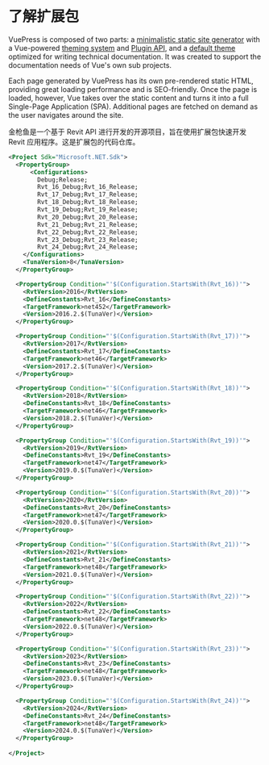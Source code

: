 # 了解扩展包

VuePress is composed of two parts: a [minimalistic static site generator](https://github.com/vuejs/vuepress/tree/master/packages/%40vuepress/core) with a Vue-powered [theming system](https://v1.vuepress.vuejs.org/theme/) and [Plugin API](https://v1.vuepress.vuejs.org/plugin/), and a [default theme](https://v1.vuepress.vuejs.org/theme/default-theme-config.html) optimized for writing technical documentation. It was created to support the documentation needs of Vue's own sub projects.

Each page generated by VuePress has its own pre-rendered static HTML, providing great loading performance and is SEO-friendly. Once the page is loaded, however, Vue takes over the static content and turns it into a full Single-Page Application (SPA). Additional pages are fetched on demand as the user navigates around the site.

金枪鱼是一个基于 Revit API 进行开发的开源项目，旨在使用扩展包快速开发 Revit 应用程序。这是扩展包的代码仓库。

```xml
﻿<Project Sdk="Microsoft.NET.Sdk">
  <PropertyGroup>
      <Configurations>
        Debug;Release;
        Rvt_16_Debug;Rvt_16_Release;
        Rvt_17_Debug;Rvt_17_Release;
        Rvt_18_Debug;Rvt_18_Release;
        Rvt_19_Debug;Rvt_19_Release;
        Rvt_20_Debug;Rvt_20_Release;
        Rvt_21_Debug;Rvt_21_Release;
        Rvt_22_Debug;Rvt_22_Release;
        Rvt_23_Debug;Rvt_23_Release;
        Rvt_24_Debug;Rvt_24_Release;
    </Configurations>
    <TunaVersion>8</TunaVersion>
  </PropertyGroup>

  <PropertyGroup Condition="'$(Configuration.StartsWith(Rvt_16))'">
    <RvtVersion>2016</RvtVersion>
    <DefineConstants>Rvt_16</DefineConstants>
    <TargetFramework>net452</TargetFramework>
    <Version>2016.2.$(TunaVer)</Version>
  </PropertyGroup>

  <PropertyGroup Condition="'$(Configuration.StartsWith(Rvt_17))'">
    <RvtVersion>2017</RvtVersion>
    <DefineConstants>Rvt_17</DefineConstants>
    <TargetFramework>net46</TargetFramework>
    <Version>2017.2.$(TunaVer)</Version>
  </PropertyGroup>

  <PropertyGroup Condition="'$(Configuration.StartsWith(Rvt_18))'">
    <RvtVersion>2018</RvtVersion>
    <DefineConstants>Rvt_18</DefineConstants>
    <TargetFramework>net46</TargetFramework>
    <Version>2018.2.$(TunaVer)</Version>
  </PropertyGroup>

  <PropertyGroup Condition="'$(Configuration.StartsWith(Rvt_19))'">
    <RvtVersion>2019</RvtVersion>
    <DefineConstants>Rvt_19</DefineConstants>
    <TargetFramework>net47</TargetFramework>
    <Version>2019.0.$(TunaVer)</Version>
  </PropertyGroup>

  <PropertyGroup Condition="'$(Configuration.StartsWith(Rvt_20))'">
    <RvtVersion>2020</RvtVersion>
    <DefineConstants>Rvt_20</DefineConstants>
    <TargetFramework>net47</TargetFramework>
    <Version>2020.0.$(TunaVer)</Version>
  </PropertyGroup>

  <PropertyGroup Condition="'$(Configuration.StartsWith(Rvt_21))'">
    <RvtVersion>2021</RvtVersion>
    <DefineConstants>Rvt_21</DefineConstants>
    <TargetFramework>net48</TargetFramework>
    <Version>2021.0.$(TunaVer)</Version>
  </PropertyGroup>

  <PropertyGroup Condition="'$(Configuration.StartsWith(Rvt_22))'">
    <RvtVersion>2022</RvtVersion>
    <DefineConstants>Rvt_22</DefineConstants>
    <TargetFramework>net48</TargetFramework>
    <Version>2022.0.$(TunaVer)</Version>
  </PropertyGroup>

  <PropertyGroup Condition="'$(Configuration.StartsWith(Rvt_23))'">
    <RvtVersion>2023</RvtVersion>
    <DefineConstants>Rvt_23</DefineConstants>
    <TargetFramework>net48</TargetFramework>
    <Version>2023.0.$(TunaVer)</Version>
  </PropertyGroup>

  <PropertyGroup Condition="'$(Configuration.StartsWith(Rvt_24))'">
    <RvtVersion>2024</RvtVersion>
    <DefineConstants>Rvt_24</DefineConstants>
    <TargetFramework>net48</TargetFramework>
    <Version>2024.0.$(TunaVer)</Version>
  </PropertyGroup>
  ﻿
﻿</Project>

```
